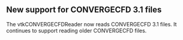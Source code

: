 ## New support for CONVERGECFD 3.1 files

The vtkCONVERGECFDReader now reads CONVERGECFD 3.1 files. It continues
to support reading older CONVERGECFD files.
